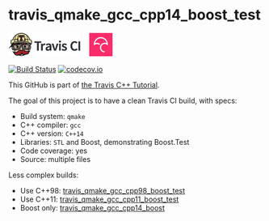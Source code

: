 # travis_qmake_gcc_cpp14_boost_test

[![Travis CI logo](TravisCI.png)](https://travis-ci.org)
![Whitespace](Whitespace.png)
[![Codecov logo](Codecov.png)](https://www.codecov.io)

[![Build Status](https://travis-ci.org/richelbilderbeek/travis_qmake_gcc_cpp14_boost_test.svg?branch=master)](https://travis-ci.org/richelbilderbeek/travis_qmake_gcc_cpp14_boost_test)
[![codecov.io](https://codecov.io/github/richelbilderbeek/travis_qmake_gcc_cpp14_boost_test/coverage.svg?branch=master)](https://codecov.io/github/richelbilderbeek/travis_qmake_gcc_cpp14_boost_test?branch=master)

This GitHub is part of [the Travis C++ Tutorial](https://github.com/richelbilderbeek/travis_cpp_tutorial).

The goal of this project is to have a clean Travis CI build, with specs:
 * Build system: `qmake`
 * C++ compiler: `gcc`
 * C++ version: `C++14`
 * Libraries: `STL` and Boost, demonstrating Boost.Test
 * Code coverage: yes
 * Source: multiple files

Less complex builds:
 * Use C++98: [travis_qmake_gcc_cpp98_boost_test](https://www.github.com/richelbilderbeek/travis_qmake_gcc_cpp98_boost_test)
 * Use C++11: [travis_qmake_gcc_cpp11_boost_test](https://www.github.com/richelbilderbeek/travis_qmake_gcc_cpp11_boost_test)
 * Boost only: [travis_qmake_gcc_cpp14_boost](https://www.github.com/richelbilderbeek/travis_qmake_gcc_cpp14_boost)
